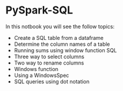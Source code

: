 # PySpark-SQL

In this notbook you will see the follow topics:

* Create a SQL table from a dataframe
* Determine the column names of a table
* Running sums using window function SQL
* Three way to select columns
* Two way to rename columns
* Windows function
* Using a WindowsSpec
* SQL queries using dot notation
